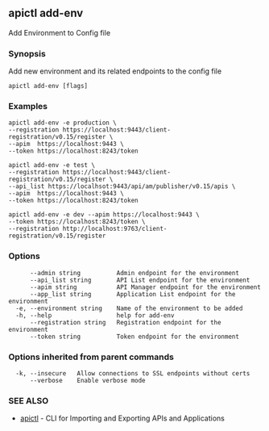## apictl add-env

Add Environment to Config file

### Synopsis

Add new environment and its related endpoints to the config file

```
apictl add-env [flags]
```

### Examples

```
apictl add-env -e production \
--registration https://localhost:9443/client-registration/v0.15/register \
--apim  https://localhost:9443 \
--token https://localhost:8243/token

apictl add-env -e test \
--registration https://localhost:9443/client-registration/v0.15/register \
--api_list https://localhsot:9443/api/am/publisher/v0.15/apis \
--apim  https://localhost:9443 \
--token https://localhost:8243/token

apictl add-env -e dev --apim https://localhost:9443 \
--token	https://localhost:8243/token \
--registration http://localhost:9763/client-registration/v0.15/register
```

### Options

```
      --admin string          Admin endpoint for the environment
      --api_list string       API List endpoint for the environment
      --apim string           API Manager endpoint for the environment
      --app_list string       Application List endpoint for the environment
  -e, --environment string    Name of the environment to be added
  -h, --help                  help for add-env
      --registration string   Registration endpoint for the environment
      --token string          Token endpoint for the environment
```

### Options inherited from parent commands

```
  -k, --insecure   Allow connections to SSL endpoints without certs
      --verbose    Enable verbose mode
```

### SEE ALSO

* [apictl](apictl.md)	 - CLI for Importing and Exporting APIs and Applications


